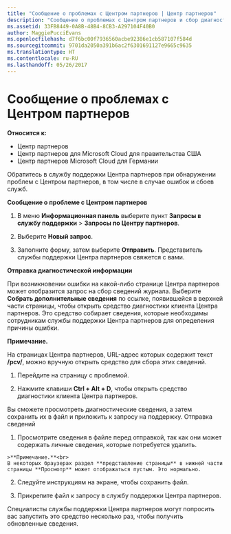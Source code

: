 ```yaml
---
title: "Сообщение о проблемах с Центром партнеров | Центр партнеров"
description: "Сообщение о проблемах с Центром партнеров и сбор диагностической информации для сотрудников службы поддержки."
ms.assetid: 33FB8449-0A8B-48B4-8CB3-A297104F40B0
author: MaggiePucciEvans
ms.openlocfilehash: d7f6bc00f7936560acbe92386e1cb587107f584d
ms.sourcegitcommit: 9701da2050a391b6ac2f6301691127e9665c9635
ms.translationtype: HT
ms.contentlocale: ru-RU
ms.lasthandoff: 05/26/2017
---
```

# <a name="report-problems-with-partner-center"></a>Сообщение о проблемах с Центром партнеров

**Относится к:**

-  Центр партнеров
-  Центр партнеров для Microsoft Cloud для правительства США
-  Центр партнеров Microsoft Cloud для Германии

Обратитесь в службу поддержки Центра партнеров при обнаружении проблем с Центром партнеров, в том числе в случае ошибок и сбоев служб.

**Сообщение о проблеме с Центром партнеров**

1.  В меню **Информационная панель** выберите пункт **Запросы в службу поддержки** &gt; **Запросы по Центру партнеров**.

2.  Выберите **Новый запрос**.

3.  Заполните форму, затем выберите **Отправить**. Представитель службы поддержки Центра партнеров свяжется с вами.

**Отправка диагностической информации**

При возникновении ошибки на какой-либо странице Центра партнеров может отобразится запрос на сбор сведений журнала. Выберите **Собрать дополнительные сведения** по ссылке, появившейся в верхней части страницы, чтобы открыть средство диагностики клиента Центра партнеров. Это средство собирает сведения, которые необходимы сотрудникам службы поддержки Центра партнеров для определения причины ошибки. 

**Примечание.**

На страницах Центра партнеров, URL-адрес которых содержит текст **/pcv/**, можно вручную открыть средство для сбора этих сведений.

1.    Перейдите на страницу с проблемой.

2.    Нажмите клавиши **Ctrl + Alt + D**, чтобы открыть средство диагностики клиента Центра партнеров.

Вы сможете просмотреть диагностические сведения, а затем сохранить их в файл и приложить к запросу на поддержку. Отправка сведений

1.    Просмотрите сведения в файле перед отправкой, так как они может содержать личные сведения, которые потребуется удалить. 

    >**Примечание.**<br>
    В некоторых браузерах раздел **представление страницы** в нижней части страницы **Просмотр** может отображаться пустым. Это нормально.

2.    Следуйте инструкциям на экране, чтобы сохранить файл.

3.    Прикрепите файл к запросу в службу поддержки Центра партнеров.

Специалисты службы поддержки Центра партнеров могут попросить вас запустить это средство несколько раз, чтобы получить обновленные сведения.


